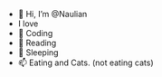 - 👋 Hi, I’m @Naulian
- I love
- 👀 Coding
- 🌱 Reading
- 💞️ Sleeping
- 📫 Eating and Cats. (not eating cats)

